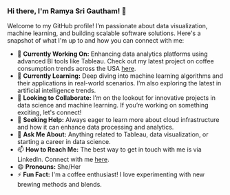 <h3>Hi there, I'm Ramya Sri Gautham! 👋</h3>

<p>Welcome to my GitHub profile! I’m passionate about data visualization, machine learning, and building scalable software solutions. Here's a snapshot of what I'm up to and how you can connect with me:</p>

<ul>
  <li>🔭 <strong>Currently Working On:</strong> Enhancing data analytics platforms using advanced BI tools like Tableau. Check out my latest project on coffee consumption trends across the USA <a href="https://public.tableau.com/app/profile/ramya.sri.gautham/viz/TheGreatAmericanCoffeeTest/Product">here</a>.</li>
  
  <li>🌱 <strong>Currently Learning:</strong> Deep diving into machine learning algorithms and their applications in real-world scenarios. I’m also exploring the latest in artificial intelligence trends.</li>
  
  <li>👯 <strong>Looking to Collaborate:</strong> I’m on the lookout for innovative projects in data science and machine learning. If you’re working on something exciting, let's connect!</li>
  
  <li>🤔 <strong>Seeking Help:</strong> Always eager to learn more about cloud infrastructure and how it can enhance data processing and analytics.</li>
  
  <li>💬 <strong>Ask Me About:</strong> Anything related to Tableau, data visualization, or starting a career in data science.</li>
  
  <li>📫 <strong>How to Reach Me:</strong> The best way to get in touch with me is via LinkedIn. Connect with me <a href="https://www.linkedin.com/in/ramyasrigautham/">here</a>.</li>
  
  <li>😄 <strong>Pronouns:</strong> She/Her</li>
  
  <li>⚡ <strong>Fun Fact:</strong> I'm a coffee enthusiast! I love experimenting with new brewing methods and blends.</li>
</ul>
